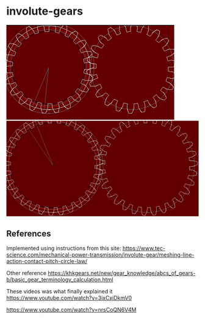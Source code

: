 # involute-gears

![screenshot](screenshot.png)
![screenshot](screenshot.gif)

## References

Implemented using instructions from this site:
https://www.tec-science.com/mechanical-power-transmission/involute-gear/meshing-line-action-contact-pitch-circle-law/

Other reference
https://khkgears.net/new/gear_knowledge/abcs_of_gears-b/basic_gear_terminology_calculation.html


These videos was what finally explained it 
https://www.youtube.com/watch?v=3ixCxjDkmV0

https://www.youtube.com/watch?v=nrsCoQN6V4M

